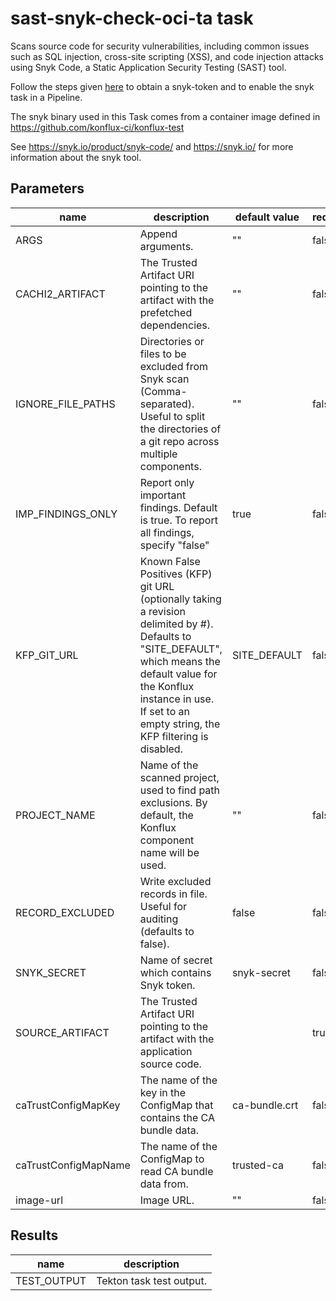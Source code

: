 # sast-snyk-check-oci-ta task

Scans source code for security vulnerabilities, including common issues such as SQL injection, cross-site scripting (XSS), and code injection attacks using Snyk Code, a Static Application Security Testing (SAST) tool.

Follow the steps given [here](https://konflux-ci.dev/docs/how-tos/testing/build/snyk/) to obtain a snyk-token and to enable the snyk task in a Pipeline.

The snyk binary used in this Task comes from a container image defined in https://github.com/konflux-ci/konflux-test

See https://snyk.io/product/snyk-code/ and https://snyk.io/ for more information about the snyk tool.

## Parameters
|name|description|default value|required|
|---|---|---|---|
|ARGS|Append arguments.|""|false|
|CACHI2_ARTIFACT|The Trusted Artifact URI pointing to the artifact with the prefetched dependencies.|""|false|
|IGNORE_FILE_PATHS|Directories or files to be excluded from Snyk scan (Comma-separated). Useful to split the directories of a git repo across multiple components.|""|false|
|IMP_FINDINGS_ONLY|Report only important findings. Default is true. To report all findings, specify "false"|true|false|
|KFP_GIT_URL|Known False Positives (KFP) git URL (optionally taking a revision delimited by \#). Defaults to "SITE_DEFAULT", which means the default value for the Konflux instance in use. If set to an empty string, the KFP filtering is disabled.|SITE_DEFAULT|false|
|PROJECT_NAME|Name of the scanned project, used to find path exclusions. By default, the Konflux component name will be used.|""|false|
|RECORD_EXCLUDED|Write excluded records in file. Useful for auditing (defaults to false).|false|false|
|SNYK_SECRET|Name of secret which contains Snyk token.|snyk-secret|false|
|SOURCE_ARTIFACT|The Trusted Artifact URI pointing to the artifact with the application source code.||true|
|caTrustConfigMapKey|The name of the key in the ConfigMap that contains the CA bundle data.|ca-bundle.crt|false|
|caTrustConfigMapName|The name of the ConfigMap to read CA bundle data from.|trusted-ca|false|
|image-url|Image URL.|""|false|

## Results
|name|description|
|---|---|
|TEST_OUTPUT|Tekton task test output.|

